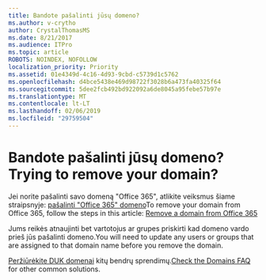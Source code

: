 ```yaml
---
title: Bandote pašalinti jūsų domeno?
ms.author: v-crytho
author: CrystalThomasMS
ms.date: 8/21/2017
ms.audience: ITPro
ms.topic: article
ROBOTS: NOINDEX, NOFOLLOW
localization_priority: Priority
ms.assetid: 01e4349d-4c16-4d93-9cbd-c5739d1c5762
ms.openlocfilehash: d4bce5438e469d98722f3028b6a473fa40325f64
ms.sourcegitcommit: 5dee2fcb492bd922092a6de8045a95febe57b97e
ms.translationtype: MT
ms.contentlocale: lt-LT
ms.lasthandoff: 02/06/2019
ms.locfileid: "29759504"
---
```

# <a name="trying-to-remove-your-domain"></a><span data-ttu-id="ab356-102">Bandote pašalinti jūsų domeno?</span><span class="sxs-lookup"><span data-stu-id="ab356-102">Trying to remove your domain?</span></span>

<span data-ttu-id="ab356-103">Jei norite pašalinti savo domeną "Office 365", atlikite veiksmus šiame straipsnyje: [pašalinti "Office 365" domeno](https://support.office.com/article/Remove-a-domain-from-Office-365-f09696b2-8c29-4588-a08b-b333da19810c.aspx)</span><span class="sxs-lookup"><span data-stu-id="ab356-103">To remove your domain from Office 365, follow the steps in this article: [Remove a domain from Office 365](https://support.office.com/article/Remove-a-domain-from-Office-365-f09696b2-8c29-4588-a08b-b333da19810c.aspx)</span></span>
  
<span data-ttu-id="ab356-104">Jums reikės atnaujinti bet vartotojus ar grupes priskirti kad domeno vardo prieš jūs pašalinti domeno.</span><span class="sxs-lookup"><span data-stu-id="ab356-104">You will need to update any users or groups that are assigned to that domain name before you remove the domain.</span></span>
  
<span data-ttu-id="ab356-105">[Peržiūrėkite DUK domenai](https://support.office.com/article/7b7b075d-79f9-4e37-8a9e-fb60c1d95166.aspx) kitų bendrų sprendimų.</span><span class="sxs-lookup"><span data-stu-id="ab356-105">[Check the Domains FAQ](https://support.office.com/article/7b7b075d-79f9-4e37-8a9e-fb60c1d95166.aspx) for other common solutions.</span></span> 
  

